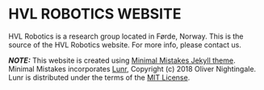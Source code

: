 # HVL ROBOTICS WEBSITE
HVL Robotics is a research group located in Førde, Norway. This is the source of the HVL Robotics website. For more info, please contact us.


**_NOTE:_**  This website is created using [Minimal Mistakes Jekyll theme](https://mmistakes.github.io/minimal-mistakes/).
Minimal Mistakes incorporates [Lunr](http://lunrjs.com),
Copyright (c) 2018 Oliver Nightingale.
Lunr is distributed under the terms of the [MIT License](http://opensource.org/licenses/MIT).
